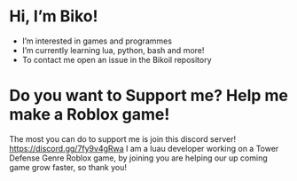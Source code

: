# Hi, I’m Biko!
-  I’m interested in games and programmes
- I’m currently learning lua, python, bash and more!
- To contact me open an issue in the Bikoil repository 

# Do you want to Support me? Help me make a Roblox game!
The most you can do to support me is join this discord server! https://discord.gg/7fy9v4gRwa
I am a luau developer working on a Tower Defense Genre Roblox game, by joining you are helping our up coming game grow faster, so thank you!


<!---
Bikoil/Bikoil is a ✨ special ✨ repository because its `README.md` (this file) appears on your GitHub profile.
You can click the Preview link to take a look at your changes.
--->
